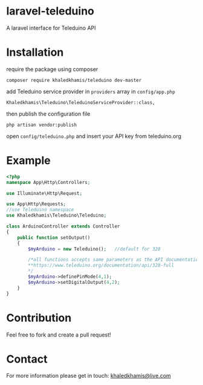# laravel-teleduino
A laravel interface for Teleduino API
# Installation
require the package using composer

```
composer require khaledkhamis/teleduino dev-master
```

add Teleduino service provider in `providers` array in `config/app.php`

```
Khaledkhamis\Teleduino\TeleduinoServiceProvider::class,
```

then publish the configuration file

```
php artisan vendor:publish
```

open `config/teleduino.php` and insert your API key from teleduino.org
# Example

```php
<?php
namespace App\Http\Controllers;

use Illuminate\Http\Request;

use App\Http\Requests;
//use Teleduino namespace
use Khaledkhamis\Teleduino\Teleduino;

class ArduinoController extends Controller
{
    public function setOutput()
    {
        $myArduino = new Teleduino();	//default for 328

        /*all functions accepts same parameters as the API documentation
        **https://www.teleduino.org/documentation/api/328-full
        */
        $myArduino->definePinMode(4,1);
        $myArduino->setDigitalOutput(4,2);
    }
}

```

# Contribution
Feel free to fork and create a pull request!

# Contact
For more information please get in touch: khaledkhamis@live.com